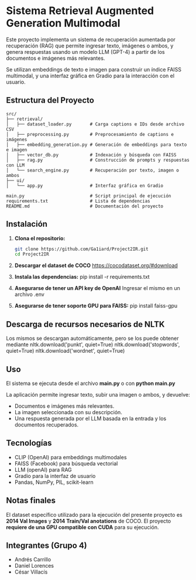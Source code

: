 # Sistema Retrieval Augmented Generation Multimodal

Este proyecto implementa un sistema de recuperación aumentada por recuperación (RAG) que permite ingresar texto, imágenes o ambos, y genera respuestas usando un modelo LLM (GPT-4) a partir de los documentos e imágenes más relevantes.

Se utilizan embeddings de texto e imagen para construir un índice FAISS multimodal, y una interfaz gráfica en Gradio para la interacción con el usuario.

## Estructura del Proyecto

```
src/
├── retrieval/
│   ├── dataset_loader.py       # Carga captions e IDs desde archivo CSV
│   ├── preprocessing.py        # Preprocesamiento de captions e imágenes
│   ├── embedding_generation.py # Generación de embeddings para texto e imagen
│   ├── vector_db.py            # Indexación y búsqueda con FAISS
│   ├── rag.py                  # Construcción de prompts y respuestas con LLM
│   └── search_engine.py        # Recuperación por texto, imagen o ambos
├── ui/
│   └── app.py                  # Interfaz gráfica en Gradio

main.py                         # Script principal de ejecución
requirements.txt                # Lista de dependencias
README.md                       # Documentación del proyecto
```

## Instalación

1. **Clona el repositorio:**
    ```bash
   git clone https://github.com/Ga1iard/Project2IR.git
   cd Project2IR

2. **Descargar el dataset de COCO**
    https://cocodataset.org/#download

3. **Instala las dependencias:**
   pip install -r requirements.txt

4. **Asegurarse de tener un API key de OpenAI**
   Ingresar el mismo en un archivo .env

5. **Asegurarse de tener soporte GPU para FAISS:**
   pip install faiss-gpu

## Descarga de recursos necesarios de NLTK
Los mismos se descargan automáticamente, pero se los puede obtener mediante
  nltk.download('punkt', quiet=True)
  nltk.download('stopwords', quiet=True)
  nltk.download('wordnet', quiet=True)

## Uso
El sistema se ejecuta desde el archivo **main.py** o con **python main.py**

La aplicación permite ingresar texto, subir una imagen o ambos, y devuelve:
- Documentos e imágenes más relevantes.
- La imagen seleccionada con su descripción.
- Una respuesta generada por el LLM basada en la entrada y los documentos recuperados.

## Tecnologías
- CLIP (OpenAI) para embeddings multimodales
- FAISS (Facebook) para búsqueda vectorial
- LLM  (openAI) para RAG
- Gradio para la interfaz de usuario
- Pandas, NumPy, PIL, scikit-learn

## Notas finales
El dataset específico utilizado para la ejecución del presente proyecto es **2014 Val Images** y **2014 Train/Val anotations** de COCO.
El proyecto **requiere de una GPU compatible con CUDA** para su ejecución.

## Integrantes (Grupo 4)
- Andrés Carrillo
- Daniel Lorences
- César Villacís
